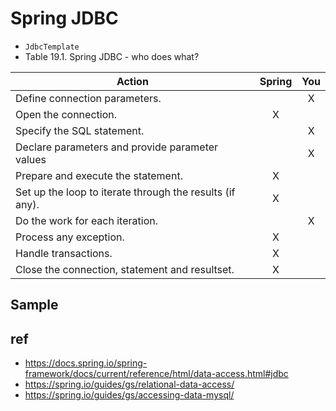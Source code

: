 # Spring JDBC
* `JdbcTemplate`
* Table 19.1. Spring JDBC - who does what?

|Action |Spring	|You|
|---|:---:|:---:|
|Define connection parameters.| | X|
|Open the connection.|  X| |
|Specify the SQL statement. | |X |
|Declare parameters and provide parameter values | |X |
|Prepare and  execute the statement. |X | |
|Set up the loop to iterate through the results (if any). |X | |
|Do the work for each iteration. | |X |
|Process any exception. |X | |
|Handle transactions. |X | |
|Close the connection, statement and resultset. | X | &nbsp; |

## Sample


## ref
* https://docs.spring.io/spring-framework/docs/current/reference/html/data-access.html#jdbc
* https://spring.io/guides/gs/relational-data-access/
* https://spring.io/guides/gs/accessing-data-mysql/

